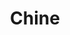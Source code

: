 ---
title: Chine
thumbnail:
  url: https://dimstowp01.blob.core.windows.net/img/chine/cover.jpg
description: "Dépaysement et chinoiseries"
---